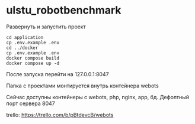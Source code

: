 # ulstu_robotbenchmark

Развернуть и запустить проект
~~~
cd application
cp .env.example .env
cd ../docker
cp .env.example .env
docker compose build
docker compose up -d
~~~
После запуска перейти на 127.0.0.1:8047

Папка с проектами монтируется внутрь контейнера webots

Сейчас доступны контейнеры с webots, php, nginx, app, бд. Дефолтный порт сервера 8047

trello: https://trello.com/b/pBtdevcB/webots